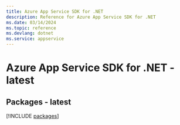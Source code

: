 ```yaml
---
title: Azure App Service SDK for .NET
description: Reference for Azure App Service SDK for .NET
ms.date: 03/14/2024
ms.topic: reference
ms.devlang: dotnet
ms.service: appservice
---
```

# Azure App Service SDK for .NET - latest
## Packages - latest
[!INCLUDE [packages](app-service-index.md)]